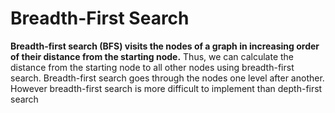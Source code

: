 # Breadth-First Search
**Breadth-first search (BFS) visits the nodes of a graph in increasing order of their distance from the starting node.** Thus, we can calculate the distance from the starting
node to all other nodes using breadth-first search. Breadth-first search goes through the nodes one level after another. However breadth-first search is more difficult to implement than depth-first search